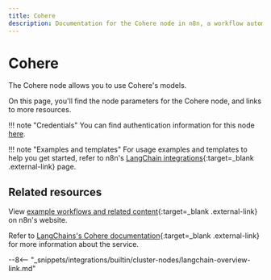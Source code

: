 ```yaml
---
title: Cohere
description: Documentation for the Cohere node in n8n, a workflow automation platform. Includes details of operations and configuration, and links to examples and credentials information.
---
```


# Cohere

The Cohere node allows you to use Cohere's models.

On this page, you'll find the node parameters for the  Cohere node, and links to more resources.

!!! note "Credentials"
    You can find authentication information for this node [here](/integrations/builtin/credentials/cohere/).

!!! note "Examples and templates"
	For usage examples and templates to help you get started, refer to n8n's [LangChain integrations](https://n8n.io/integrations/langchain/){:target=_blank .external-link} page.

## Related resources

View [example workflows and related content](https://n8n.io/integrations/langchain/){:target=_blank .external-link} on n8n's website.

Refer to [LangChains's Cohere documentation](https://js.langchain.com/docs/modules/model_io/models/llms/integrations/cohere){:target=_blank .external-link} for more information about the service.

--8<-- "_snippets/integrations/builtin/cluster-nodes/langchain-overview-link.md"
